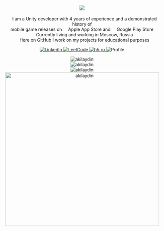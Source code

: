 <h1 align="center">
    <img src="https://readme-typing-svg.herokuapp.com?font=Verdana&weight=600&size=30&pause=1000&color=F7F7F7&center=true&vCenter=true&width=600&height=50&&repeat=false&lines=Hi+%F0%9F%91%8B+I'm+Artem+Ovchinnikov;"/>
</h1>

<!-- Description -->
<p align="center">
   <img src="https://cdn-icons-png.flaticon.com/512/5969/5969294.png" width="12"/> I am a Unity developer with 4 years of experience and a demonstrated history of <br> mobile game releases on <img src="https://cdn-icons-png.flaticon.com/512/5977/5977575.png" width="12"/> Apple App Store and <img src="https://cdn-icons-png.flaticon.com/512/6124/6124997.png" width="12"/> Google Play Store
   <br><img src="https://cdn-icons-png.flaticon.com/512/609/609803.png" width="12"/> Currently living and working in Moscow, Russia
   <br><img src="https://cdn-icons-png.flaticon.com/512/560/560216.png" width="12"/> Here on GitHub I work on my projects for educational purposes
</p>

<!-- Badges -->
<p align="center">
   <a href="https://linkedin.com/in/artem-ovchinnikov-00b8331bb" target="_blank">
      <img alt="LinkedIn" src="https://img.shields.io/badge/-LinkedIn-0084b1?style=flat&logo=linkedin&logoColor=white" />
   </a>
   <a href="https://leetcode.com/Akilaydin/" target="_blank">
      <img alt="LeetCode" src="https://img.shields.io/badge/-LeetCode-ffa116?style=flat&logo=leetcode&logoColor=white" />
   </a>
    <a href="https://klimovsk.hh.ru/resume/ebc7222dff0c3886420039ed1f4f7a6a4b6875" target="_blank">
      <img alt="hh.ru" src="https://img.shields.io/badge/Head_Hunter-FF0000" />
   </a>
   <img alt="Profile" src="https://komarev.com/ghpvc/?username=akilaydin&label=Profile%20views&color=178600&style=flat" />
</p>

<!-- GitHub stats -->
<p align="center">
   <img src="https://github-readme-stats-git-masterrstaa-rickstaa.vercel.app/api?username=akilaydin&locale=en&theme=nord&count_private=true&show_icons=true&hide=contribs,issues&card_width=495" alt="akilaydin" />
   <br><img src="https://github-readme-stats-git-masterrstaa-rickstaa.vercel.app/api/top-langs?username=akilaydin&locale=en&theme=nord&layout=compact&card_width=495" alt="akilaydin" />
   <br><img src="https://github-readme-streak-stats.herokuapp.com/?user=akilaydin&theme=nord&count_private=true&no-bg=true&no-frame=true" alt="akilaydin" />
   <br><img width="495pt" src="https://github-profile-trophy.vercel.app/?username=akilaydin&theme=nord&margin-w=7&title=Commits,Followers,Repositories,Stars,PullRequest&column=5" alt="akilaydin" />
</p>
